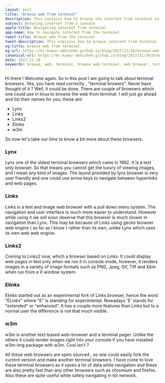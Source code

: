 ```yaml
---
layout: post
title: "Browse web from terminal"
description: This explains how to browse the internet from terminal in Linux. All the web browsers given here are command line based. And they work only with Linux.
subject: Browsing internet from a console
apple-title: Navigating internet from terminal
app-name: How to navigate internet from the terminal 
tweet-title: Browse web from the terminal
tweet-description: This explains how to browse internet from terminal. All the web browsers given here are command line based And they work only with Linux.
og-title: browse web from terminal
og-url: https://mr-kumar-abhishek.github.io/blog/2017/11/30/browse-web-from-terminal/
canonical-url: https://mr-kumar-abhishek.github.io/blog/2017/11/30/browse-web-from-terminal
date: 2017-11-30
keywords: browse, web, terminal, browse web terminal, web browser, terminal browser ,browsing web terminal, internet terminal, console, console browsing, lynx, elinks, links, w3m, links2
---
```


Hi there ! Welcome again. So in this post I am going to talk about terminal browsers. Yes, you have read correctly , "terminal browers".
Never have thought of it ? Well, it could be done. There are couple of browsers which one could use in linux to browse the web from terminal.
I will just go ahead and list their names for you, these are:

* Lynx
* Links
* Links2
* Elinks
* w3m


So now let's take our time to know a bit more about these browsers.

### Lynx

Lynx one of the oldest terminal browsers which came in 1992. It is a text only browser. So that means you cannot get the luxury of viewing images, and I mean any kind of images.
The layout provided by lynx browser is very user friendly and one could use arrow keys to navigate between hyperlinks and web pages.


### Links

Links is a text and image  web browser with a pull down menu system. The navigation and user interface is much more easier to understand. However while using it we will 
soon observe that this browser is much slower in navigation than Lynx. This may be because of Links using gecko browser web engine ( as far as I know ) rather than its own, unlike Lynx which uses its own web web engine.

### Links2

Coming to Links2 now, which a browser based on Links. It could display web pages in text only when we run it in console mode, however, it renders images in a variety of image formats such as PNG, Jpeg, Gif, Tiff and Xbm when run from a X window system.

### Elinks

Elinks started out as an experimental fork of Links browser, hence the word "ELinks" where "E" is standing for experimental. Nowadays 'E' stands for "extended" or "enhanced". It has a couple more features than Links but to a normal user the difference is not that much visible.

### w3m

w3m is another text-based web-browser and a terminal pager. Unlike the others it could render images right into your console if you have installed w3m-img package with w3m. Cool isn't ?


All these web browsers are open sourced , so one could easily fork the current version and make another terminal browsers. I have come to love these terminal browsers as it saves a lot of data while navigation and these are also pretty fast than any other browsers such as chromium and firefox. Also these  are quite useful while safely navigating in tor network.
